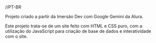 //PT-BR

Projeto criado a partir da Imersão Dev com Google Gemini da Alura.

Este projeto trata-se de um site feito com HTML e CSS puro, com a utilização do JavaScript para criação de base de dados e interatividade com o site.
